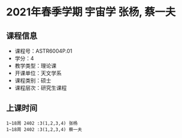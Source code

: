 # 2021年春季学期 宇宙学 张杨, 蔡一夫






## 课程信息

- 课程号：ASTR6004P.01
- 学分：4
- 教学类型：理论课
- 开课单位：天文学系
- 课程类别：硕士
- 课程层次：研究生课程

## 上课时间

```
1~18周 2402 :3(1,2,3,4) 张杨
1~18周 2402 :3(1,2,3,4) 蔡一夫
```

